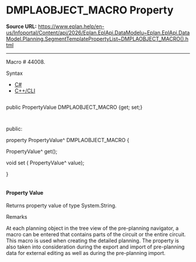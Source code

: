 # DMPLAOBJECT_MACRO Property

**Source URL:** https://www.eplan.help/en-us/Infoportal/Content/api/2026/Eplan.EplApi.DataModelu~Eplan.EplApi.DataModel.Planning.SegmentTemplatePropertyList~DMPLAOBJECT_MACRO().html

---

Macro # 44008.

Syntax

- [C#](#i-syntax-CS)
- [C++/CLI](#i-syntax-CPP2005)

```
```
public PropertyValue DMPLAOBJECT_MACRO {get; set;}
```
```

```
```
public:

property PropertyValue^ DMPLAOBJECT_MACRO {

   PropertyValue^ get();

   void set (    PropertyValue^ value);

}
```
```

#### Property Value

Returns property value of type System.String.

Remarks

At each planning object in the tree view of the pre-planning navigator, a macro can be entered that contains parts of the circuit or the entire circuit. This macro is used when creating the detailed planning. The property is also taken into consideration during the export and import of pre-planning data for external editing as well as during the pre-planning import.

